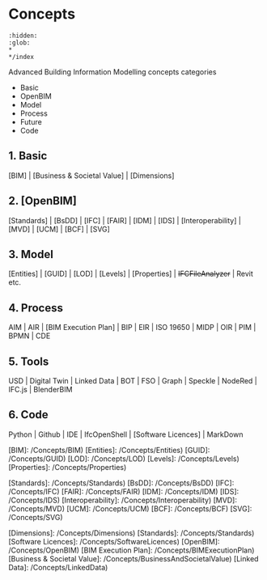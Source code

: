 # Concepts

```{toctree}
:hidden:
:glob:
*
*/index
```

Advanced Building Information Modelling concepts categories 
* Basic
* OpenBIM
* Model
* Process
* Future
* Code

## 1. Basic
[BIM] | [Business & Societal Value] | [Dimensions]

## 2. [OpenBIM]
[Standards] | [BsDD] | [IFC] | [FAIR] | [IDM] | [IDS] | [Interoperability] | [MVD] | [UCM] | [BCF] | [SVG]

## 3. Model
[Entities] | [GUID] | [LOD] | [Levels] | [Properties] | ~~IFCFileAnalyzer~~ | Revit etc.

## 4. Process
AIM | AIR | [BIM Execution Plan] | BIP |  EIR | ISO 19650 | MIDP | OIR | PIM | BPMN | CDE

## 5. Tools
USD | Digital Twin | Linked Data | BOT | FSO | Graph | Speckle | NodeRed | IFC.js | BlenderBIM

## 6. Code
Python | Github | IDE | IfcOpenShell | [Software Licences] | MarkDown 


<!--- the list of links --->
[BIM]: /Concepts/BIM)
[Entities]: /Concepts/Entities)
[GUID]: /Concepts/GUID)
[LOD]: /Concepts/LOD)
[Levels]: /Concepts/Levels)
[Properties]: /Concepts/Properties)

[Standards]: /Concepts/Standards)
[BsDD]: /Concepts/BsDD)
[IFC]: /Concepts/IFC)
[FAIR]: /Concepts/FAIR)
[IDM]: /Concepts/IDM)
[IDS]: /Concepts/IDS)
[Interoperability]: /Concepts/Interoperability)
[MVD]: /Concepts/MVD)
[UCM]: /Concepts/UCM)
[BCF]: /Concepts/BCF)
[SVG]: /Concepts/SVG)

[Dimensions]: /Concepts/Dimensions)
[Standards]: /Concepts/Standards)
[Software Licences]: /Concepts/SoftwareLicences)
[OpenBIM]: /Concepts/OpenBIM)
[BIM Execution Plan]: /Concepts/BIMExecutionPlan)
[Business & Societal Value]: /Concepts/BusinessAndSocietalValue)
[Linked Data]: /Concepts/LinkedData)
